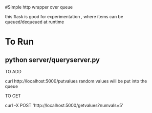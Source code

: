 #Simple http wrapper over queue

this flask is good for experimentation , where items can be queued/dequeued at runtime

# To Run

python server/queryserver.py
---
TO ADD

curl http://localhost:5000/putvalues
random values will be put into the queue

TO GET 

curl -X POST 'http://localhost:5000/getvalues?numvals=5'


